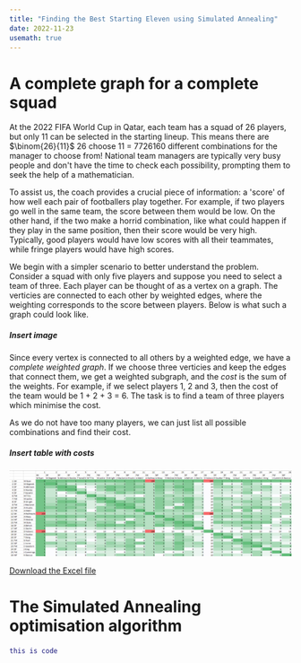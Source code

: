 ```yaml
---
title: "Finding the Best Starting Eleven using Simulated Annealing"
date: 2022-11-23
usemath: true
---
```

<head>
  <script type="text/javascript" id="MathJax-script" async
  src="https://cdn.jsdelivr.net/npm/mathjax@3/es5/tex-mml-chtml.js">
  </script>
<head>

# A complete graph for a complete squad

At the 2022 FIFA World Cup in Qatar, each team has a squad of 26 players, but only 11 can be selected in the starting lineup. This means there are $\binom{26}{11}$
26 choose 11 = 7726160 different combinations for the manager to choose from! National team managers are typically very busy people and don't have the time to check each possibility, prompting them to seek the help of a mathematician. 

To assist us, the coach provides a crucial piece of information: a 'score' of how well each pair of footballers play together. For example, if two players go well in the same team, the score between them would be low. On the other hand, if the two make a horrid combination, like what could happen if they play in the same position, then their score would be very high. Typically, good players would have low scores with all their teammates, while fringe players would have high scores. 

We begin with a simpler scenario to better understand the problem. Consider a squad with only five players and suppose you need to select a team of three. Each player can be thought of as a vertex on a graph. The verticies are connected to each other by weighted edges, where the weighting corresponds to the score between players. Below is what such a graph could look like.

##### Insert image

Since every vertex is connected to all others by a weighted edge, we have a *complete weighted graph*. If we choose three verticies and keep the edges that connect them, we get a weighted subgraph, and the *cost* is the sum of the weights. For example, if we select players 1, 2 and 3, then the cost of the team would be 1 + 2 + 3 = 6. The task is to find a team of three players which minimise the cost. 

As we do not have too many players, we can just list all possible combinations and find their cost. 

##### Insert table with costs




![Player pair scores](/assets/PlayerChem.png)

<a href="assets/SocceroosGraph.xlsx" download>Download the Excel file</a>

# The Simulated Annealing optimisation algorithm

```matlab
this is code
```
